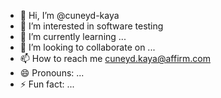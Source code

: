 - 👋 Hi, I’m @cuneyd-kaya
- 👀 I’m interested in software testing
- 🌱 I’m currently learning ...
- 💞️ I’m looking to collaborate on ...
- 📫 How to reach me cuneyd.kaya@affirm.com
- 😄 Pronouns: ...
- ⚡ Fun fact: ...

<!---
cuneyd-kaya/cuneyd-kaya is a ✨ special ✨ repository because its `README.md` (this file) appears on your GitHub profile.
You can click the Preview link to take a look at your changes.
--->
